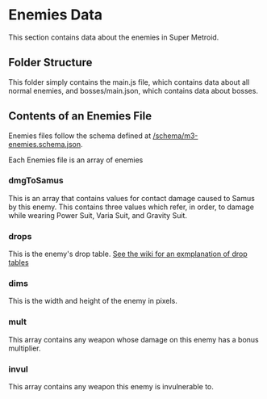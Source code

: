 # Enemies Data
This section contains data about the enemies in Super Metroid.

## Folder Structure
This folder simply contains the main.js file, which contains data about all normal enemies, and bosses/main.json, which contains data about bosses.

## Contents of an Enemies File
Enemies files follow the schema defined at [/schema/m3-enemies.schema.json](../schema/m3-enemies.schema.json).

Each Enemies file is an array of enemies

### dmgToSamus
This is an array that contains values for contact damage caused to Samus by this enemy. This contains three values which refer, in order, to damage while wearing Power Suit, Varia Suit, and Gravity Suit.

### drops
This is the enemy's drop table. [See the wiki for an exmplanation of drop tables](https://wiki.supermetroid.run/Enemies#How_Drops_Work)

### dims
This is the width and height of the enemy in pixels.

### mult
This array contains any weapon whose damage on this enemy has a bonus multiplier.

### invul
This array contains any weapon this enemy is invulnerable to.